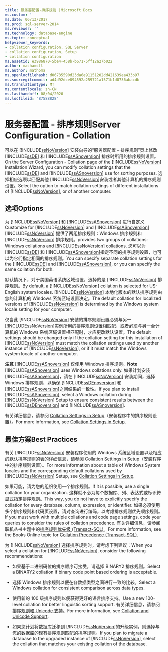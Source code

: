 ```yaml
---
title: 服务器配置-排序规则 |Microsoft Docs
ms.custom: ''
ms.date: 06/13/2017
ms.prod: sql-server-2014
ms.reviewer: ''
ms.technology: database-engine
ms.topic: conceptual
helpviewer_keywords:
- collation configuration, SQL Server
- collation configuration, Setup
- collation configuration
ms.assetid: e3986870-5be4-458b-b671-5ff12a27b022
author: mashamsft
ms.author: mathoma
ms.openlocfilehash: d06735590d23da6e91151202dd421639ea433b97
ms.sourcegitcommit: ad4d92dce894592a259721a1571b1d8736abacdb
ms.translationtype: MT
ms.contentlocale: zh-CN
ms.lasthandoff: 08/04/2020
ms.locfileid: "87588828"
---
```

# <a name="server-configuration---collation"></a><span data-ttu-id="ce425-102">服务器配置 - 排序规则</span><span class="sxs-lookup"><span data-stu-id="ce425-102">Server Configuration - Collation</span></span>
  <span data-ttu-id="ce425-103">可以在 [!INCLUDE[ssNoVersion](../../includes/ssnoversion-md.md)] 安装向导的“服务器配置 – 排序规则”页上修改 [!INCLUDE[ssDE](../../includes/ssde-md.md)] 和 [!INCLUDE[ssASnoversion](../../includes/ssasnoversion-md.md)] 排序时所用的排序规则设置。</span><span class="sxs-lookup"><span data-stu-id="ce425-103">On the Server Configuration - Collation page of the [!INCLUDE[ssNoVersion](../../includes/ssnoversion-md.md)] Installation Wizard, you can modify collation settings that the [!INCLUDE[ssDE](../../includes/ssde-md.md)] and [!INCLUDE[ssASnoversion](../../includes/ssasnoversion-md.md)] use for sorting purposes.</span></span> <span data-ttu-id="ce425-104">选择相应选项以匹配其他 [!INCLUDE[ssNoVersion](../../includes/ssnoversion-md.md)]安装或者其他计算机的排序规则设置。</span><span class="sxs-lookup"><span data-stu-id="ce425-104">Select the option to match collation settings of different installations of [!INCLUDE[ssNoVersion](../../includes/ssnoversion-md.md)], or of another computer.</span></span>  
  
## <a name="options"></a><span data-ttu-id="ce425-105">选项</span><span class="sxs-lookup"><span data-stu-id="ce425-105">Options</span></span>  
 <span data-ttu-id="ce425-106">为 [!INCLUDE[ssNoVersion](../../includes/ssnoversion-md.md)] 和 [!INCLUDE[ssASnoversion](../../includes/ssasnoversion-md.md)] 进行自定义</span><span class="sxs-lookup"><span data-stu-id="ce425-106">Customize for [!INCLUDE[ssNoVersion](../../includes/ssnoversion-md.md)] and [!INCLUDE[ssASnoversion](../../includes/ssasnoversion-md.md)]</span></span>  
 [!INCLUDE[ssNoVersion](../../includes/ssnoversion-md.md)] <span data-ttu-id="ce425-107">提供了两组排序规则：Windows 排序规则和 [!INCLUDE[ssNoVersion](../../includes/ssnoversion-md.md)] 排序规则。</span><span class="sxs-lookup"><span data-stu-id="ce425-107">provides two groups of collations: Windows collations and [!INCLUDE[ssNoVersion](../../includes/ssnoversion-md.md)] collations.</span></span> <span data-ttu-id="ce425-108">您可以为 [!INCLUDE[ssDE](../../includes/ssde-md.md)] 和 [!INCLUDE[ssASnoversion](../../includes/ssasnoversion-md.md)]指定不同的排序规则设置，也可以为它们指定相同的排序规则。</span><span class="sxs-lookup"><span data-stu-id="ce425-108">You can specify separate collation settings for the [!INCLUDE[ssDE](../../includes/ssde-md.md)] and [!INCLUDE[ssASnoversion](../../includes/ssasnoversion-md.md)], or you can specify the same collation for both.</span></span>  
  
 <span data-ttu-id="ce425-109">默认情况下，对于美国英语系统区域设置，选择的是 [!INCLUDE[ssNoVersion](../../includes/ssnoversion-md.md)] 排序规则。</span><span class="sxs-lookup"><span data-stu-id="ce425-109">By default, a [!INCLUDE[ssNoVersion](../../includes/ssnoversion-md.md)] collation is selected for US-English system locales.</span></span> <span data-ttu-id="ce425-110">[!INCLUDE[ssNoVersion](../../includes/ssnoversion-md.md)] 本地化版本的默认排序规则由您的计算机的 Windows 系统区域设置决定。</span><span class="sxs-lookup"><span data-stu-id="ce425-110">The default collation for localized versions of [!INCLUDE[ssNoVersion](../../includes/ssnoversion-md.md)] is determined by the Windows system locale setting for your computer.</span></span>  
  
 <span data-ttu-id="ce425-111">仅当此 [!INCLUDE[ssNoVersion](../../includes/ssnoversion-md.md)] 安装的排序规则设置必须与另一 [!INCLUDE[ssNoVersion](../../includes/ssnoversion-md.md)]实例所用的排序规则设置相匹配，或者必须与另一台计算机的 Windows 系统区域设置相匹配时，才应更改默认设置。</span><span class="sxs-lookup"><span data-stu-id="ce425-111">The default settings should be changed only if the collation setting for this installation of [!INCLUDE[ssNoVersion](../../includes/ssnoversion-md.md)] must match the collation settings used by another instance of [!INCLUDE[ssNoVersion](../../includes/ssnoversion-md.md)], or if it must match the Windows system locale of another computer.</span></span>  
  
 <span data-ttu-id="ce425-112">**注意** [!INCLUDE[ssASnoversion](../../includes/ssasnoversion-md.md)] 仅使用 Windows 排序规则。</span><span class="sxs-lookup"><span data-stu-id="ce425-112">**Note** [!INCLUDE[ssASnoversion](../../includes/ssasnoversion-md.md)] uses Windows collations only.</span></span> <span data-ttu-id="ce425-113">如果计划安装 [!INCLUDE[ssASnoversion](../../includes/ssasnoversion-md.md)]，请在 [!INCLUDE[ssNoVersion](../../includes/ssnoversion-md.md)] 安装期间，选择 Windows 排序规则，以确保 [!INCLUDE[ssDEnoversion](../../includes/ssdenoversion-md.md)] 和 [!INCLUDE[ssASnoversion](../../includes/ssasnoversion-md.md)]之间结果的一致性。</span><span class="sxs-lookup"><span data-stu-id="ce425-113">If you plan to install [!INCLUDE[ssASnoversion](../../includes/ssasnoversion-md.md)], select a Windows collation during [!INCLUDE[ssNoVersion](../../includes/ssnoversion-md.md)] Setup to ensure consistent results between the [!INCLUDE[ssDEnoversion](../../includes/ssdenoversion-md.md)] and [!INCLUDE[ssASnoversion](../../includes/ssasnoversion-md.md)].</span></span>  
  
 <span data-ttu-id="ce425-114">有关详细信息，请参阅 [Collation Settings in Setup](https://go.microsoft.com/fwlink/?LinkId=190977)（安装程序中的排序规则设置）。</span><span class="sxs-lookup"><span data-stu-id="ce425-114">For more information, see [Collation Settings in Setup](https://go.microsoft.com/fwlink/?LinkId=190977).</span></span>  
  
## <a name="best-practices"></a><span data-ttu-id="ce425-115">最佳方案</span><span class="sxs-lookup"><span data-stu-id="ce425-115">Best Practices</span></span>  
 <span data-ttu-id="ce425-116">有关 [!INCLUDE[ssNoVersion](../../includes/ssnoversion-md.md)] 安装程序使用的 Windows 系统区域设置以及相应的默认排序规则的表的详细信息，请参阅 [Collation Settings in Setup](https://go.microsoft.com/fwlink/?LinkId=190977)（安装程序中的排序规则设置）。</span><span class="sxs-lookup"><span data-stu-id="ce425-116">For more information about a table of Windows System locales and the corresponding default collations used by [!INCLUDE[ssNoVersion](../../includes/ssnoversion-md.md)] Setup, see [Collation Settings in Setup](https://go.microsoft.com/fwlink/?LinkId=190977).</span></span>  
  
 <span data-ttu-id="ce425-117">如果可能，请为您的组织使用一个排序规则。</span><span class="sxs-lookup"><span data-stu-id="ce425-117">If it is possible, use a single collation for your organization.</span></span> <span data-ttu-id="ce425-118">这样就不必为每个数据库、列、表达式或标识符显式指定排序规则。</span><span class="sxs-lookup"><span data-stu-id="ce425-118">This way, you do not have to explicitly specify the collation for every database, column, expression, or identifier.</span></span> <span data-ttu-id="ce425-119">如果必须使用多个排序规则和代码页设置，请对查询进行编码，以考虑排序规则优先顺序规则。</span><span class="sxs-lookup"><span data-stu-id="ce425-119">If you must work with multiple collations and code page settings, code your queries to consider the rules of collation precedence.</span></span> <span data-ttu-id="ce425-120">有关详细信息，请参阅联机丛书主题中的[排序规则优先级 (Transact-SQL)](/sql/t-sql/statements/collation-precedence-transact-sql)。</span><span class="sxs-lookup"><span data-stu-id="ce425-120">For more information, see the Books Online topic for [Collation Precedence &#40;Transact-SQL&#41;](/sql/t-sql/statements/collation-precedence-transact-sql).</span></span>  
  
 <span data-ttu-id="ce425-121">为 [!INCLUDE[ssNoVersion](../../includes/ssnoversion-md.md)] 选择排序规则时，请考虑下列建议：</span><span class="sxs-lookup"><span data-stu-id="ce425-121">When you select a collation for [!INCLUDE[ssNoVersion](../../includes/ssnoversion-md.md)], consider the following recommendations:</span></span>  
  
-   <span data-ttu-id="ce425-122">如果基于二进制码位的排序顺序可接受，请选择 BINARY2 排序规则。</span><span class="sxs-lookup"><span data-stu-id="ce425-122">Select a BINARY2 collation if binary code point based ordering is acceptable.</span></span>  
  
-   <span data-ttu-id="ce425-123">选择 Windows 排序规则以便在各数据类型之间进行一致的比较。</span><span class="sxs-lookup"><span data-stu-id="ce425-123">Select a Windows collation for consistent comparison across data types.</span></span>  
  
-   <span data-ttu-id="ce425-124">使用新的 100 级排序规则以便获得更好的语言排序支持。</span><span class="sxs-lookup"><span data-stu-id="ce425-124">Use a new 100-level collation for better linguistic sorting support.</span></span> <span data-ttu-id="ce425-125">有关详细信息，请参阅 [排序规则和 Unicode 支持](../../relational-databases/collations/collation-and-unicode-support.md)。</span><span class="sxs-lookup"><span data-stu-id="ce425-125">For more information, see [Collation and Unicode Support](../../relational-databases/collations/collation-and-unicode-support.md).</span></span>  
  
-   <span data-ttu-id="ce425-126">如果您计划将数据库迁移到 [!INCLUDE[ssNoVersion](../../includes/ssnoversion-md.md)]的升级实例，则选择与您的数据库的现有排序规则匹配的排序规则。</span><span class="sxs-lookup"><span data-stu-id="ce425-126">If you plan to migrate a database to the upgraded instance of [!INCLUDE[ssNoVersion](../../includes/ssnoversion-md.md)], select the collation that matches your existing collation of the database.</span></span>  
  
  
